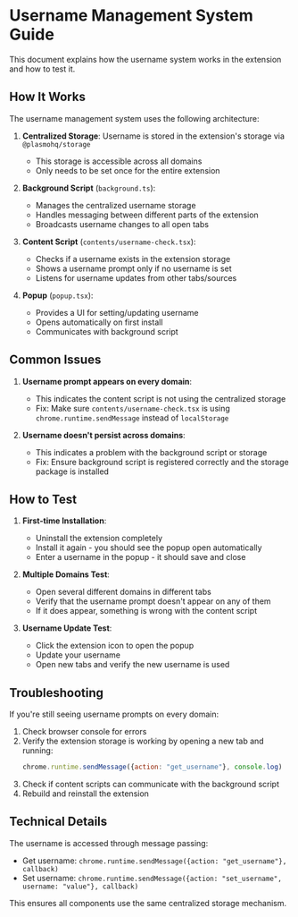 # Username Management System Guide

This document explains how the username system works in the extension and how to test it.

## How It Works

The username management system uses the following architecture:

1. **Centralized Storage**: Username is stored in the extension's storage via `@plasmohq/storage`
   - This storage is accessible across all domains
   - Only needs to be set once for the entire extension

2. **Background Script** (`background.ts`):
   - Manages the centralized username storage
   - Handles messaging between different parts of the extension
   - Broadcasts username changes to all open tabs

3. **Content Script** (`contents/username-check.tsx`):
   - Checks if a username exists in the extension storage
   - Shows a username prompt only if no username is set
   - Listens for username updates from other tabs/sources

4. **Popup** (`popup.tsx`):
   - Provides a UI for setting/updating username
   - Opens automatically on first install
   - Communicates with background script

## Common Issues

1. **Username prompt appears on every domain**:
   - This indicates the content script is not using the centralized storage
   - Fix: Make sure `contents/username-check.tsx` is using `chrome.runtime.sendMessage` instead of `localStorage`

2. **Username doesn't persist across domains**:
   - This indicates a problem with the background script or storage
   - Fix: Ensure background script is registered correctly and the storage package is installed

## How to Test

1. **First-time Installation**:
   - Uninstall the extension completely
   - Install it again - you should see the popup open automatically
   - Enter a username in the popup - it should save and close

2. **Multiple Domains Test**:
   - Open several different domains in different tabs
   - Verify that the username prompt doesn't appear on any of them
   - If it does appear, something is wrong with the content script

3. **Username Update Test**:
   - Click the extension icon to open the popup
   - Update your username
   - Open new tabs and verify the new username is used

## Troubleshooting

If you're still seeing username prompts on every domain:

1. Check browser console for errors
2. Verify the extension storage is working by opening a new tab and running:
   ```javascript
   chrome.runtime.sendMessage({action: "get_username"}, console.log)
   ```
3. Check if content scripts can communicate with the background script
4. Rebuild and reinstall the extension

## Technical Details

The username is accessed through message passing:

- Get username: `chrome.runtime.sendMessage({action: "get_username"}, callback)`
- Set username: `chrome.runtime.sendMessage({action: "set_username", username: "value"}, callback)`

This ensures all components use the same centralized storage mechanism. 